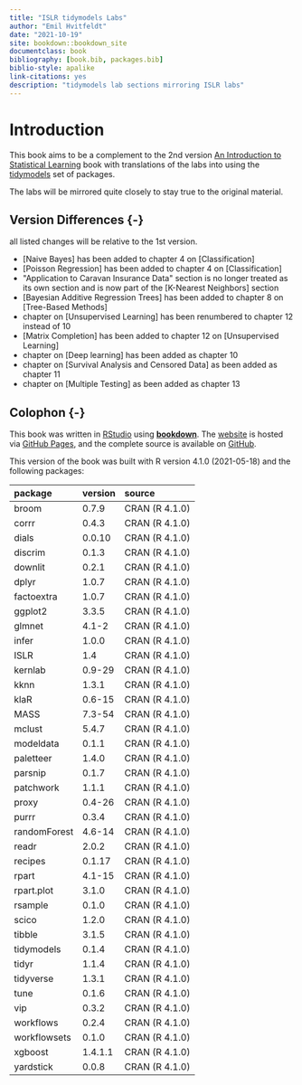 ```yaml
--- 
title: "ISLR tidymodels Labs"
author: "Emil Hvitfeldt"
date: "2021-10-19"
site: bookdown::bookdown_site
documentclass: book
bibliography: [book.bib, packages.bib]
biblio-style: apalike
link-citations: yes
description: "tidymodels lab sections mirroring ISLR labs"
---
```


# Introduction

This book aims to be a complement to the 2nd version [An Introduction to Statistical Learning](https://www.statlearning.com/) book with translations of the labs into using the [tidymodels](https://www.tidymodels.org/) set of packages.

The labs will be mirrored quite closely to stay true to the original material.

## Version Differences {-}

all listed changes will be relative to the 1st version.

- [Naive Bayes] has been added to chapter 4 on [Classification]
- [Poisson Regression] has been added to chapter 4 on [Classification]
- "Application to Caravan Insurance Data" section is no longer treated as its own section and is now part of the [K-Nearest Neighbors] section
- [Bayesian Additive Regression Trees] has been added to chapter 8 on [Tree-Based Methods]
- chapter on [Unsupervised Learning] has been renumbered to chapter 12 instead of 10
- [Matrix Completion] has been added to chapter 12 on [Unsupervised Learning]
- chapter on [Deep learning] has been added as chapter 10
- chapter on [Survival Analysis and Censored Data] as been added as chapter 11
- chapter on [Multiple Testing] as been added as chapter 13

## Colophon {-}

This book was written in [RStudio](http://www.rstudio.com/ide/) using [**bookdown**](http://bookdown.org/). The [website](https://emilhvitfeldt.github.io/ISLR-tidymodels-labs/index.html) is hosted via [GitHub Pages](https://pages.github.com/), and the complete source is available on [GitHub](https://github.com/EmilHvitfeldt/ISLR-tidymodels-labs).

This version of the book was built with R version 4.1.0 (2021-05-18) and the following packages:


|package      |version |source         |
|:------------|:-------|:--------------|
|broom        |0.7.9   |CRAN (R 4.1.0) |
|corrr        |0.4.3   |CRAN (R 4.1.0) |
|dials        |0.0.10  |CRAN (R 4.1.0) |
|discrim      |0.1.3   |CRAN (R 4.1.0) |
|downlit      |0.2.1   |CRAN (R 4.1.0) |
|dplyr        |1.0.7   |CRAN (R 4.1.0) |
|factoextra   |1.0.7   |CRAN (R 4.1.0) |
|ggplot2      |3.3.5   |CRAN (R 4.1.0) |
|glmnet       |4.1-2   |CRAN (R 4.1.0) |
|infer        |1.0.0   |CRAN (R 4.1.0) |
|ISLR         |1.4     |CRAN (R 4.1.0) |
|kernlab      |0.9-29  |CRAN (R 4.1.0) |
|kknn         |1.3.1   |CRAN (R 4.1.0) |
|klaR         |0.6-15  |CRAN (R 4.1.0) |
|MASS         |7.3-54  |CRAN (R 4.1.0) |
|mclust       |5.4.7   |CRAN (R 4.1.0) |
|modeldata    |0.1.1   |CRAN (R 4.1.0) |
|paletteer    |1.4.0   |CRAN (R 4.1.0) |
|parsnip      |0.1.7   |CRAN (R 4.1.0) |
|patchwork    |1.1.1   |CRAN (R 4.1.0) |
|proxy        |0.4-26  |CRAN (R 4.1.0) |
|purrr        |0.3.4   |CRAN (R 4.1.0) |
|randomForest |4.6-14  |CRAN (R 4.1.0) |
|readr        |2.0.2   |CRAN (R 4.1.0) |
|recipes      |0.1.17  |CRAN (R 4.1.0) |
|rpart        |4.1-15  |CRAN (R 4.1.0) |
|rpart.plot   |3.1.0   |CRAN (R 4.1.0) |
|rsample      |0.1.0   |CRAN (R 4.1.0) |
|scico        |1.2.0   |CRAN (R 4.1.0) |
|tibble       |3.1.5   |CRAN (R 4.1.0) |
|tidymodels   |0.1.4   |CRAN (R 4.1.0) |
|tidyr        |1.1.4   |CRAN (R 4.1.0) |
|tidyverse    |1.3.1   |CRAN (R 4.1.0) |
|tune         |0.1.6   |CRAN (R 4.1.0) |
|vip          |0.3.2   |CRAN (R 4.1.0) |
|workflows    |0.2.4   |CRAN (R 4.1.0) |
|workflowsets |0.1.0   |CRAN (R 4.1.0) |
|xgboost      |1.4.1.1 |CRAN (R 4.1.0) |
|yardstick    |0.0.8   |CRAN (R 4.1.0) |
